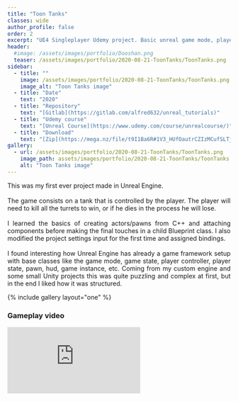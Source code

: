 ```yaml
---
title: "Toon Tanks"
classes: wide
author_profile: false
order: 2
excerpt: "UE4 Singleplayer Udemy project. Basic unreal game mode, player controller and pawn introduction."
header:
  #image: /assets/images/portfolio/Dooshan.png
  teaser: /assets/images/portfolio/2020-08-21-ToonTanks/ToonTanks.png
sidebar:
  - title: ""
    image: /assets/images/portfolio/2020-08-21-ToonTanks/ToonTanks.png
    image_alt: "Toon Tanks image" 
  - title: "Date"
    text: "2020"
  - title: "Repository"
    text: "[Gitlab](https://gitlab.com/alfred632/unreal_tutorials)"
  - title: "Udemy course"
    text: "[Unreal Course](https://www.udemy.com/course/unrealcourse/)"
  - title: "Download"
    text: "[Zip](https://mega.nz/file/t9I1Ba6R#1V3_HUfOautrCZIzMCufSLTj20WRzwPZhuQzYx8ycUQ)"
gallery:
  - url: /assets/images/portfolio/2020-08-21-ToonTanks/ToonTanks.png
    image_path: assets/images/portfolio/2020-08-21-ToonTanks/ToonTanks.png
    alt: "Toon Tanks image"
---
```


<p align="justify">
This was my first ever project made in Unreal Engine.<br><br>
The game consists on a tank that is controlled by the player. The player will need to kill all the turrets to win, or if he dies in the process he will lose.<br><br>
I learned the basics of creating actors/pawns from C++ and attaching components before making the final touches in a child Blueprint class. I also modified the project settings input for the first time and assigned bindings.<br><br>
I found interesting how Unreal Engine has already a game framework setup with base classes like the game mode, game state, player controller, player state, pawn, hud, game instance, etc. Coming from my custom engine and some small Unity projects this was quite puzzling and complex at first, but in the end I liked how it was structured.
</p>

{% include gallery layout="one" %}

### Gameplay video
<div class="video-container">
  <iframe src="https://mega.nz/embed/xxZCFAbL#LDTWD3z7oT44Or2GS4bXPU6OQv5JZzVFVBqqj6NflBs" 
          frameborder="0" 
          allowfullscreen>
  </iframe>
</div>